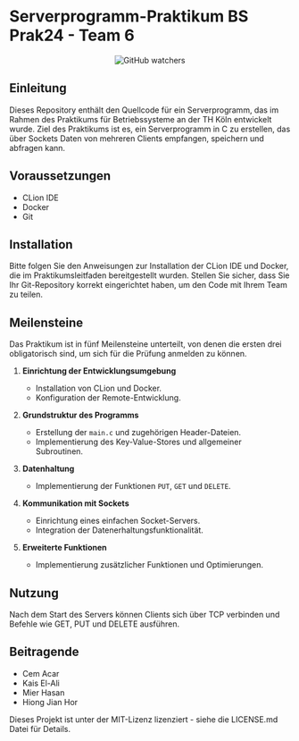 # Serverprogramm-Praktikum BS Prak24 - Team  6

<p align="center"> 
   <img alt="GitHub watchers" src="https://img.shields.io/github/watchers/cacar7/Praktikum?style=flat&color=yellow">
   

</p>

## Einleitung
Dieses Repository enthält den Quellcode für ein Serverprogramm, das im Rahmen des Praktikums für Betriebssysteme an der TH Köln entwickelt wurde. Ziel des Praktikums ist es, ein Serverprogramm in C zu erstellen, das über Sockets Daten von mehreren Clients empfangen, speichern und abfragen kann.

## Voraussetzungen
- CLion IDE
- Docker
- Git

## Installation
Bitte folgen Sie den Anweisungen zur Installation der CLion IDE und Docker, die im Praktikumsleitfaden bereitgestellt wurden. Stellen Sie sicher, dass Sie Ihr Git-Repository korrekt eingerichtet haben, um den Code mit Ihrem Team zu teilen.

## Meilensteine
Das Praktikum ist in fünf Meilensteine unterteilt, von denen die ersten drei obligatorisch sind, um sich für die Prüfung anmelden zu können.

1. **Einrichtung der Entwicklungsumgebung**
   - Installation von CLion und Docker.
   - Konfiguration der Remote-Entwicklung.


2. **Grundstruktur des Programms**
   - Erstellung der `main.c` und zugehörigen Header-Dateien.
   - Implementierung des Key-Value-Stores und allgemeiner Subroutinen.

3. **Datenhaltung**
   - Implementierung der Funktionen `PUT`, `GET` und `DELETE`.

4. **Kommunikation mit Sockets**
   - Einrichtung eines einfachen Socket-Servers.
   - Integration der Datenerhaltungsfunktionalität.

5. **Erweiterte Funktionen**
   - Implementierung zusätzlicher Funktionen und Optimierungen.

## Nutzung
Nach dem Start des Servers können Clients sich über TCP verbinden und Befehle wie GET, PUT und DELETE ausführen.

## Beitragende
- Cem Acar
- Kais El-Ali
- Mier Hasan
- Hiong Jian Hor

Dieses Projekt ist unter der MIT-Lizenz lizenziert - siehe die LICENSE.md Datei für Details.
